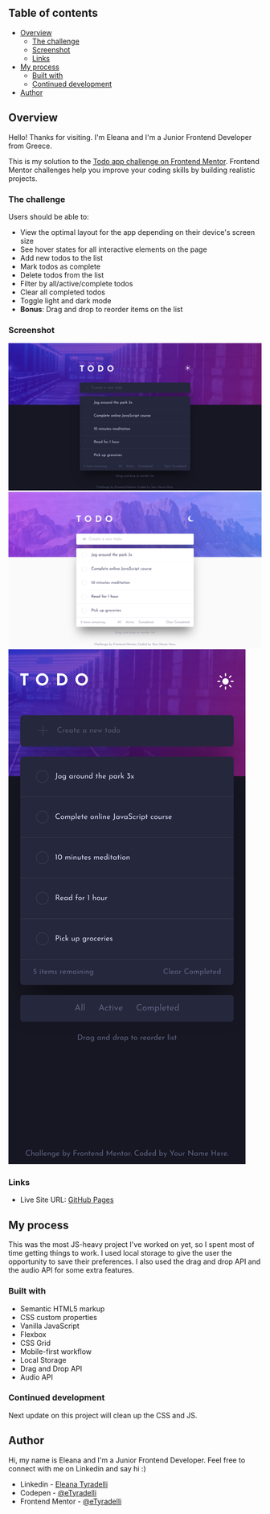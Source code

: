 ## Table of contents

- [Overview](#overview)
  - [The challenge](#the-challenge)
  - [Screenshot](#screenshot)
  - [Links](#links)
- [My process](#my-process)
  - [Built with](#built-with)
  - [Continued development](#continued-development)
- [Author](#author)

## Overview

Hello! Thanks for visiting. I'm Eleana and I'm a Junior Frontend Developer from Greece.

This is my solution to the [Todo app challenge on Frontend Mentor](https://www.frontendmentor.io/challenges/todo-app-Su1_KokOW). Frontend Mentor challenges help you improve your coding skills by building realistic projects.


### The challenge

Users should be able to:

- View the optimal layout for the app depending on their device's screen size
- See hover states for all interactive elements on the page
- Add new todos to the list
- Mark todos as complete
- Delete todos from the list
- Filter by all/active/complete todos
- Clear all completed todos
- Toggle light and dark mode
- **Bonus**: Drag and drop to reorder items on the list


### Screenshot

![](images/finished-project-live-photos/todo-app-desktop-dark-mode.png)
![](images/finished-project-live-photos/todo-app-desktop-light-mode.png)
![](images/finished-project-live-photos/todo-app-mobile-dark-mode.png)


### Links

- Live Site URL: [GitHub Pages](https://etyradelli.github.io/todo-app-frontend-mentor/)


## My process

This was the most JS-heavy project I've worked on yet, so I spent most of time getting things to work. I used local storage to give the user the opportunity to save their preferences. I also used the drag and drop API and the audio API for some extra features.


### Built with

- Semantic HTML5 markup
- CSS custom properties
- Vanilla JavaScript
- Flexbox
- CSS Grid
- Mobile-first workflow
- Local Storage
- Drag and Drop API
- Audio API


### Continued development

Next update on this project will clean up the CSS and JS.


## Author

Hi, my name is Eleana and I'm a Junior Frontend Developer. 
Feel free to connect with me on Linkedin and say hi :)

- Linkedin - [Eleana Tyradelli](https://www.linkedin.com/in/eleanatyradelli/)
- Codepen - [@eTyradelli](https://codepen.io/eTyradelli)
- Frontend Mentor - [@eTyradelli](https://www.frontendmentor.io/profile/eTyradelli)

